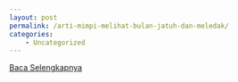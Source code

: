 ```yaml
---
layout: post
permalink: /arti-mimpi-melihat-bulan-jatuh-dan-meledak/
categories:
    - Uncategorized
---
```


[Baca Selengkapnya](/01)